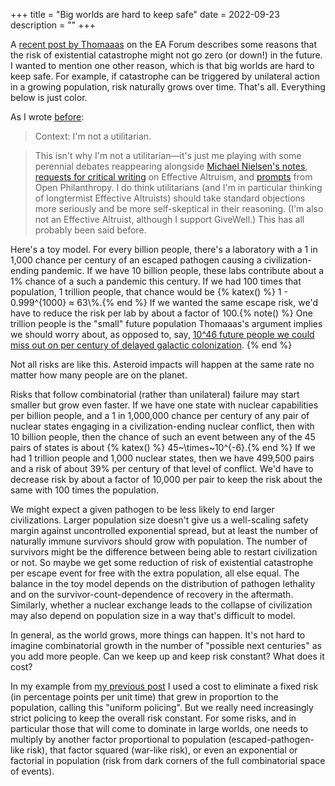 +++
title = "Big worlds are hard to keep safe"
date = 2022-09-23
description = ""
+++

A [recent post by Thomaaas](https://forum.effectivealtruism.org/posts/zLZMsthcqfmv5J6Ev/the-discount-rate-is-not-zero) on the EA Forum describes some reasons that the risk of existential catastrophe might not go zero (or down!) in the future.  I wanted to mention one other reason, which is that big worlds are hard to keep safe. For example, if catastrophe can be triggered by unilateral action in a growing population, risk naturally grows over time. That's all. Everything below is just color.

As I wrote [before](../repugnant):

> Context: I'm not a utilitarian. 

> This isn't why I'm not a utilitarian—it's just me playing with some perennial debates reappearing alongside [Michael Nielsen's notes](https://michaelnotebook.com/eanotes/), [requests for critical writing](https://forum.effectivealtruism.org/posts/8hvmvrgcxJJ2pYR4X/announcing-a-contest-ea-criticism-and-red-teaming) on Effective Altruism, and [prompts](https://www.openphilanthropy.org/blog/cause-exploration-prizes) from Open Philanthropy. I do think utilitarians (and I'm in particular thinking of longtermist Effective Altruists) should take standard objections more seriously and be more self-skeptical in their reasoning. (I'm also not an Effective Altruist, although I support GiveWell.) This has all probably been said before.

Here's a toy model. For every billion people, there's a laboratory with a 1 in 1,000 chance per century of an escaped pathogen causing a civilization-ending pandemic. If we have 10 billion people, these labs contribute about a 1% chance of a such a pandemic this century. If we had 100 times that population, 1 trillion people, that chance would be {% katex() %} 1 - 0.999^{1000} ≈ 63\\%.{% end %} If we wanted the same escape risk, we'd have to reduce the risk per lab by about a factor of 100.{% note() %} One trillion people is the "small" future population Thomaaas's argument implies we should worry about, as opposed to, say,  [10^46 future people we could miss out on per century of delayed galactic colonization](https://nickbostrom.com/astronomical/waste). {% end %}

Not all risks are like this. Asteroid impacts will happen at the same rate no matter how many people are on the planet.

Risks that follow combinatorial (rather than unilateral) failure may start smaller but grow even faster. If we have one state with nuclear capabilities per billion people, and a 1 in 1,000,000 chance per century of any pair of nuclear states engaging in a civilization-ending nuclear conflict, then with 10 billion people, then the chance of such an event between any of the 45 pairs of states is about {% katex() %} 45~\times~10^{-6}.{% end %} If we had 1 trillion people and 1,000 nuclear states, then we have 499,500 pairs and a risk of about 39% per century of that level of conflict. We'd have to decrease risk by about a factor of 10,000
per pair to keep the risk about the same with 100 times the population.

We might expect a given pathogen to be less likely to end larger civilizations. Larger population size doesn't give us a well-scaling safety margin against uncontrolled exponential spread, but at least the number of naturally immune survivors should grow with population. The number of survivors might be the difference between being able to restart civilization or not. So maybe we get some reduction of risk of existential catastrophe per escape event for free with the extra population, all else equal. The balance in the toy model depends on the distribution of pathogen lethality and on the survivor-count-dependence of recovery in the aftermath. Similarly, whether a nuclear exchange leads to the collapse of civilization may also depend on population size in a way that's difficult to model.

In general, as the world grows, more things can happen. It's not hard to imagine combinatorial growth in the number of "possible next centuries" as you add more people. Can we keep up and keep risk constant? What does it cost?

In my example from [my previous post](../repugnant) I used a cost to eliminate a fixed risk (in percentage points per unit time) that grew in proportion to the population, calling this "uniform policing". But we really need increasingly strict policing to keep the overall risk constant. For some risks, and in particular those that will come to dominate in large worlds, one needs to multiply by another factor proportional to population (escaped-pathogen-like risk), that factor squared (war-like risk), or even an exponential or factorial in population (risk from dark corners of the full combinatorial space of events).